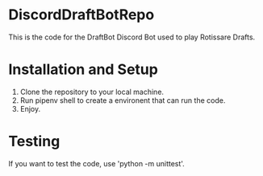 # DiscordDraftBotRepo

This is the code for the DraftBot Discord Bot used to play Rotissare Drafts.

# Installation and Setup

1. Clone the repository to your local machine.
2. Run pipenv shell to create a environent that can run the code.
3. Enjoy. 

# Testing

If you want to test the code, use 'python -m unittest'.



